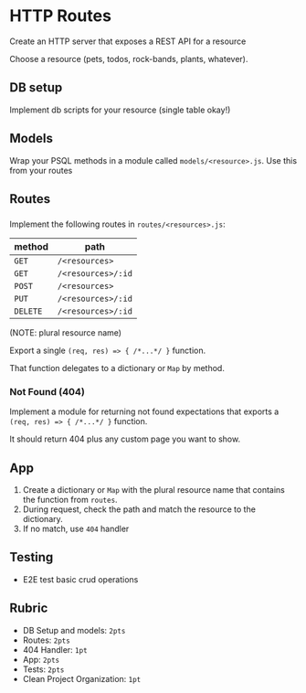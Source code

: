 HTTP Routes
======

Create an HTTP server that exposes a REST API for a resource

Choose a resource (pets, todos, rock-bands, plants, whatever).

## DB setup

Implement db scripts for your resource (single table okay!)

## Models

Wrap your PSQL methods in a module called `models/<resource>.js`. Use this from your routes

## Routes

### <resource>

Implement the following routes in `routes/<resources>.js`:

method | path
---|---
`GET` |     `/<resources>`
`GET` |     `/<resources>/:id`
`POST` |    `/<resources>`
`PUT` |     `/<resources>/:id`
`DELETE` |  `/<resources>/:id`

(NOTE: plural resource name)

Export a single `(req, res) => { /*...*/ }` function.

That function delegates to a dictionary or `Map` by method.

### Not Found (404)

Implement a module for returning not found expectations that exports a `(req, res) => { /*...*/ }` function.

It should return 404 plus any custom page you want to show.

## App

1. Create a dictionary or `Map` with the plural resource name that contains the function from `routes`.
1. During request, check the path and match the resource to the dictionary.
1. If no match, use `404` handler

## Testing

* E2E test basic crud operations

## Rubric

* DB Setup and models: `2pts`
* Routes: `2pts`
* 404 Handler: `1pt`
* App: `2pts`
* Tests: `2pts`
* Clean Project Organization: `1pt`
